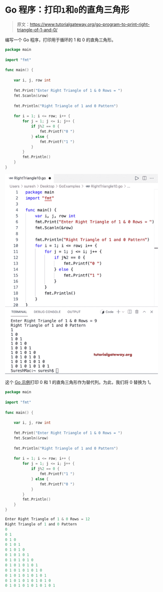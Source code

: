 # Go 程序：打印`1`和`0`的直角三角形

> 原文：<https://www.tutorialgateway.org/go-program-to-print-right-triangle-of-1-and-0/>

编写一个 Go 程序，打印用于循环的 1 和 0 的直角三角形。

```go
package main

import "fmt"

func main() {

	var i, j, row int

	fmt.Print("Enter Right Triangle of 1 & 0 Rows = ")
	fmt.Scanln(&row)

	fmt.Println("Right Triangle of 1 and 0 Pattern")

	for i = 1; i <= row; i++ {
		for j = 1; j <= i; j++ {
			if j%2 == 0 {
				fmt.Printf("0 ")
			} else {
				fmt.Printf("1 ")
			}
		}
		fmt.Println()
	}
}
```

![Go Program to Print Right Triangle of 1 and 0](img/cb43fb85e7cb7ed4d705ccf7b9575581.png)

这个 [Go 示例](https://www.tutorialgateway.org/go-programs/)打印 0 和 1 的直角三角形作为替代列。为此，我们将 0 替换为 1。

```go
package main

import "fmt"

func main() {

	var i, j, row int

	fmt.Print("Enter Right Triangle of 1 & 0 Rows = ")
	fmt.Scanln(&row)

	fmt.Println("Right Triangle of 1 and 0 Pattern")

	for i = 1; i <= row; i++ {
		for j = 1; j <= i; j++ {
			if j%2 == 0 {
				fmt.Printf("1 ")
			} else {
				fmt.Printf("0 ")
			}
		}
		fmt.Println()
	}
}
```

```go
Enter Right Triangle of 1 & 0 Rows = 12
Right Triangle of 1 and 0 Pattern
0 
0 1 
0 1 0 
0 1 0 1 
0 1 0 1 0 
0 1 0 1 0 1 
0 1 0 1 0 1 0 
0 1 0 1 0 1 0 1 
0 1 0 1 0 1 0 1 0 
0 1 0 1 0 1 0 1 0 1 
0 1 0 1 0 1 0 1 0 1 0 
0 1 0 1 0 1 0 1 0 1 0 1 
```